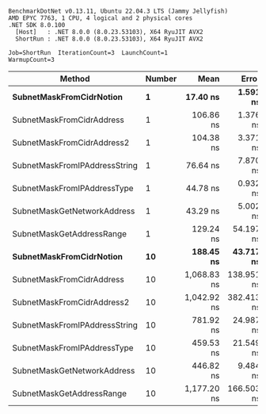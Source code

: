```

BenchmarkDotNet v0.13.11, Ubuntu 22.04.3 LTS (Jammy Jellyfish)
AMD EPYC 7763, 1 CPU, 4 logical and 2 physical cores
.NET SDK 8.0.100
  [Host]   : .NET 8.0.0 (8.0.23.53103), X64 RyuJIT AVX2
  ShortRun : .NET 8.0.0 (8.0.23.53103), X64 RyuJIT AVX2

Job=ShortRun  IterationCount=3  LaunchCount=1  
WarmupCount=3  

```
| Method                        | Number | Mean        | Error      | StdDev    | Min         | Max         | Gen0   | Allocated |
|------------------------------ |------- |------------:|-----------:|----------:|------------:|------------:|-------:|----------:|
| **SubnetMaskFromCidrNotion**      | **1**      |    **17.40 ns** |   **1.591 ns** |  **0.087 ns** |    **17.34 ns** |    **17.50 ns** | **0.0007** |      **56 B** |
| SubnetMaskFromCidrAddress     | 1      |   106.86 ns |   1.376 ns |  0.075 ns |   106.80 ns |   106.94 ns | 0.0013 |     112 B |
| SubnetMaskFromCidrAddress2    | 1      |   104.38 ns |   3.371 ns |  0.185 ns |   104.18 ns |   104.54 ns | 0.0013 |     112 B |
| SubnetMaskFromIPAddressString | 1      |    76.64 ns |   7.870 ns |  0.431 ns |    76.28 ns |    77.12 ns | 0.0006 |      56 B |
| SubnetMaskFromIPAddressType   | 1      |    44.78 ns |   0.932 ns |  0.051 ns |    44.74 ns |    44.84 ns | 0.0010 |      88 B |
| SubnetMaskGetNetworkAddress   | 1      |    43.29 ns |   5.002 ns |  0.274 ns |    43.09 ns |    43.60 ns | 0.0007 |      56 B |
| SubnetMaskGetAddressRange     | 1      |   129.24 ns |  54.197 ns |  2.971 ns |   126.83 ns |   132.56 ns | 0.0019 |     168 B |
| **SubnetMaskFromCidrNotion**      | **10**     |   **188.45 ns** |  **43.717 ns** |  **2.396 ns** |   **186.99 ns** |   **191.22 ns** | **0.0067** |     **560 B** |
| SubnetMaskFromCidrAddress     | 10     | 1,068.83 ns | 138.951 ns |  7.616 ns | 1,064.29 ns | 1,077.63 ns | 0.0134 |    1120 B |
| SubnetMaskFromCidrAddress2    | 10     | 1,042.92 ns | 382.413 ns | 20.961 ns | 1,029.87 ns | 1,067.10 ns | 0.0134 |    1120 B |
| SubnetMaskFromIPAddressString | 10     |   781.92 ns |  24.987 ns |  1.370 ns |   780.61 ns |   783.34 ns | 0.0067 |     560 B |
| SubnetMaskFromIPAddressType   | 10     |   459.53 ns |  21.549 ns |  1.181 ns |   458.52 ns |   460.83 ns | 0.0105 |     880 B |
| SubnetMaskGetNetworkAddress   | 10     |   446.82 ns |   9.484 ns |  0.520 ns |   446.24 ns |   447.23 ns | 0.0067 |     560 B |
| SubnetMaskGetAddressRange     | 10     | 1,177.20 ns | 166.503 ns |  9.127 ns | 1,170.29 ns | 1,187.54 ns | 0.0191 |    1680 B |
